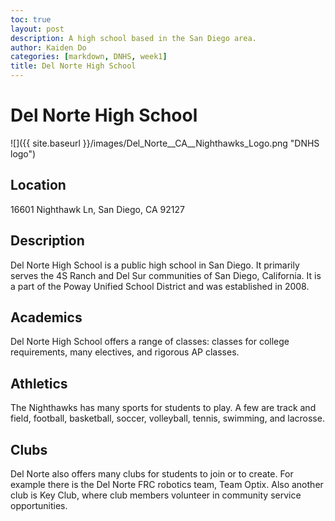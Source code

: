 ```yaml
---
toc: true
layout: post
description: A high school based in the San Diego area.
author: Kaiden Do
categories: [markdown, DNHS, week1]
title: Del Norte High School
---
```

# Del Norte High School
![]({{ site.baseurl }}/images/Del_Norte__CA__Nighthawks_Logo.png "DNHS logo")
## Location
16601 Nighthawk Ln, San Diego, CA 92127
## Description
Del Norte High School is a public high school in San Diego. It primarily serves the 4S Ranch and Del Sur communities of San Diego, California. It is a part of the Poway Unified School District and was established in 2008.
## Academics
Del Norte High School offers a range of classes: classes for college requirements, many electives, and rigorous AP classes.
## Athletics
The Nighthawks has many sports for students to play. A few are track and field, football, basketball, soccer, volleyball, tennis, swimming, and lacrosse.
## Clubs
Del Norte also offers many clubs for students to join or to create. For example there is the Del Norte FRC robotics team, Team Optix. Also another club is Key Club, where club members volunteer in community service opportunities. 